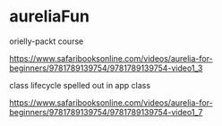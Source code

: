 # aureliaFun
orielly-packt course

https://www.safaribooksonline.com/videos/aurelia-for-beginners/9781789139754/9781789139754-video1_3

class lifecycle spelled out in app class

https://www.safaribooksonline.com/videos/aurelia-for-beginners/9781789139754/9781789139754-video1_7
